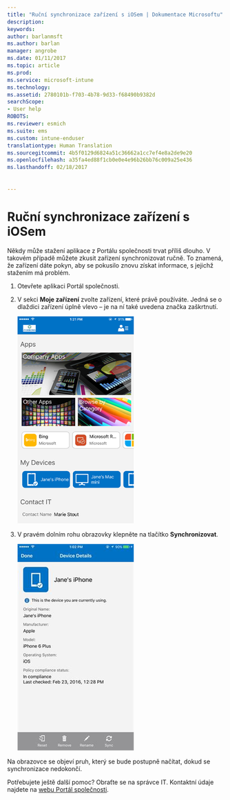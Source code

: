 ```yaml
---
title: "Ruční synchronizace zařízení s iOSem | Dokumentace Microsoftu"
description: 
keywords: 
author: barlanmsft
ms.author: barlan
manager: angrobe
ms.date: 01/11/2017
ms.topic: article
ms.prod: 
ms.service: microsoft-intune
ms.technology: 
ms.assetid: 2780101b-f703-4b78-9d33-f68490b9382d
searchScope:
- User help
ROBOTS: 
ms.reviewer: esmich
ms.suite: ems
ms.custom: intune-enduser
translationtype: Human Translation
ms.sourcegitcommit: 4b5f0129d6824a51c36662a1cc7ef4e8a2de9e20
ms.openlocfilehash: a35fa4ed88f1cb0e0e4e96b26bb76c009a25e436
ms.lasthandoff: 02/18/2017


---
```



# <a name="sync-your-ios-device-manually"></a>Ruční synchronizace zařízení s iOSem

Někdy může stažení aplikace z Portálu společnosti trvat příliš dlouho. V takovém případě můžete zkusit zařízení synchronizovat ručně. To znamená, že zařízení dáte pokyn, aby se pokusilo znovu získat informace, s jejichž stažením má problém.

1. Otevřete aplikaci Portál společnosti.

2. V sekci **Moje zařízení** zvolte zařízení, které právě používáte. Jedná se o dlaždici zařízení úplně vlevo – je na ní také uvedena značka zaškrtnutí.

    ![Obrazovka zařízení se sekcí Moje zařízení](./media/ios-sync-1-comp-portal-apps.png)

3. V pravém dolním rohu obrazovky klepněte na tlačítko **Synchronizovat**.

    ![Podrobnosti zařízení s tlačítkem Synchronizovat](./media/ios-sync-2-sync-button.png)

Na obrazovce se objeví pruh, který se bude postupně načítat, dokud se synchronizace nedokončí.

Potřebujete ještě další pomoc? Obraťte se na správce IT. Kontaktní údaje najdete na [webu Portál společnosti](http://portal.manage.microsoft.com).

